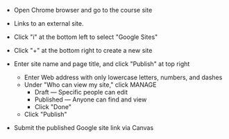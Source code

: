 
- Open Chrome browser and go to the course site
- Links to an external site.
- Click "i" at the bottom left to select "Google Sites" 
- Click "+" at the bottom right to create a new site
- Enter site name and page title, and click "Publish" at top right

  - Enter Web address with only lowercase letters, numbers, and dashes
  - Under "Who can view my site," click MANAGE
       - Draft — Specific people can edit
       - Published — Anyone can find and view
       - Click "Done"
   - Click "Publish"

- Submit the published Google site link via Canvas
